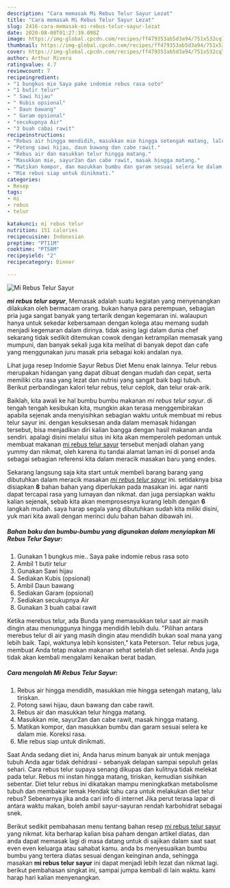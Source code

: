 ```yaml
---
description: "Cara memasak Mi Rebus Telur Sayur Lezat"
title: "Cara memasak Mi Rebus Telur Sayur Lezat"
slug: 2416-cara-memasak-mi-rebus-telur-sayur-lezat
date: 2020-08-08T01:27:39.098Z
image: https://img-global.cpcdn.com/recipes/ff479353ab5d3a94/751x532cq70/mi-rebus-telur-sayur-foto-resep-utama.jpg
thumbnail: https://img-global.cpcdn.com/recipes/ff479353ab5d3a94/751x532cq70/mi-rebus-telur-sayur-foto-resep-utama.jpg
cover: https://img-global.cpcdn.com/recipes/ff479353ab5d3a94/751x532cq70/mi-rebus-telur-sayur-foto-resep-utama.jpg
author: Arthur Rivera
ratingvalue: 4.7
reviewcount: 7
recipeingredient:
- "1 bungkus mie Saya pake indomie rebus rasa soto"
- "1 butir telur"
- " Sawi hijau"
- " Kubis opsional"
- " Daun bawang"
- " Garam opsional"
- "secukupnya Air"
- "3 buah cabai rawit"
recipeinstructions:
- "Rebus air hingga mendidih, masukkan mie hingga setengah matang, lalu tiriskan."
- "Potong sawi hijau, daun bawang dan cabe rawit."
- "Rebus air dan masukkan telur hingga matang."
- "Masukkan mie, sayur2an dan cabe rawit, masak hingga matang."
- "Matikan kompor, dan masukkan bumbu dan garam sesuai selera ke dalam mie. Koreksi rasa."
- "Mie rebus siap untuk dinikmati."
categories:
- Resep
tags:
- mi
- rebus
- telur

katakunci: mi rebus telur 
nutrition: 151 calories
recipecuisine: Indonesian
preptime: "PT11M"
cooktime: "PT58M"
recipeyield: "2"
recipecategory: Dinner

---
```



![Mi Rebus Telur Sayur](https://img-global.cpcdn.com/recipes/ff479353ab5d3a94/751x532cq70/mi-rebus-telur-sayur-foto-resep-utama.jpg)

<b><i>mi rebus telur sayur</i></b>, Memasak adalah suatu kegiatan yang menyenangkan dilakukan oleh bermacam orang. bukan hanya para perempuan, sebagian pria juga sangat banyak yang tertarik dengan kegemaran ini. walaupun hanya untuk sekedar kebersamaan dengan kolega atau memang sudah menjadi kegemaran dalam dirinya. tidak asing lagi dalam dunia chef sekarang tidak sedikit ditemukan cowok dengan ketrampilan memasak yang mumpuni, dan banyak sekali juga kita melihat di banyak depot dan cafe yang menggunakan juru masak pria sebagai koki andalan nya.

Lihat juga resep Indomie Sayur Rebus Diet Menu enak lainnya. Telur rebus merupakan hidangan yang dapat dibuat dengan mudah dan cepat, serta memiliki cita rasa yang lezat dan nutrisi yang sangat baik bagi tubuh. Berikut perbandingan kalori telur rebus, telur ceplok, dan telur orak-arik.

Baiklah, kita awali ke hal bumbu bumbu makanan <i>mi rebus telur sayur</i>. di tengah tengah kesibukan kita, mungkin akan terasa menggembirakan apabila sejenak anda menyisihkan sebagian waktu untuk membuat mi rebus telur sayur ini. dengan kesuksesan anda dalam memasak hidangan tersebut, bisa menjadikan diri kalian bangga dengan hasil makanan anda sendiri. apalagi disini melalui situs ini kita akan memperoleh pedoman untuk membuat makanan <u>mi rebus telur sayur</u> tersebut menjadi olahan yang yummy dan nikmat, oleh karena itu tandai alamat laman ini di ponsel anda sebagai sebagian referensi kita dalam meracik masakan baru yang endes.


Sekarang langsung saja kita start untuk membeli barang barang yang dibutuhkan dalam meracik masakan <u><i>mi rebus telur sayur</i></u> ini. setidaknya bisa disiapkan <b>8</b> bahan bahan yang diperlukan pada masakan ini. agar nanti dapat tercapai rasa yang lumayan dan nikmat. dan juga persiapkan waktu kalian sejenak, sebab kita akan memprosesnya kurang lebih dengan <b>6</b> langkah mudah. saya harap segala yang dibutuhkan sudah kita miliki disini, yuk mari kita awali dengan merinci dulu bahan bahan dibawah ini.

<!--inarticleads1-->

##### Bahan baku dan bumbu-bumbu yang digunakan dalam menyiapkan Mi Rebus Telur Sayur:

1. Gunakan 1 bungkus mie.. Saya pake indomie rebus rasa soto
1. Ambil 1 butir telur
1. Gunakan  Sawi hijau
1. Sediakan  Kubis (opsional)
1. Ambil  Daun bawang
1. Sediakan  Garam (opsional)
1. Sediakan secukupnya Air
1. Gunakan 3 buah cabai rawit


Ketika merebus telur, ada Bunda yang memasukkan telur saat air masih dingin atau menunggunya hingga mendidih lebih dulu. &#34;Pilihan antara merebus telur di air yang masih dingin atau mendidih bukan soal mana yang lebih baik. Tapi, waktunya lebih konsisten,&#34; kata Peterson. Telur rebus juga, membuat Anda tetap makan makanan sehat setelah diet selesai. Anda juga tidak akan kembali mengalami kenaikan berat badan. 

<!--inarticleads2-->

##### Cara mengolah Mi Rebus Telur Sayur:

1. Rebus air hingga mendidih, masukkan mie hingga setengah matang, lalu tiriskan.
1. Potong sawi hijau, daun bawang dan cabe rawit.
1. Rebus air dan masukkan telur hingga matang.
1. Masukkan mie, sayur2an dan cabe rawit, masak hingga matang.
1. Matikan kompor, dan masukkan bumbu dan garam sesuai selera ke dalam mie. Koreksi rasa.
1. Mie rebus siap untuk dinikmati.


Saat Anda sedang diet ini, Anda harus minum banyak air untuk menjaga tubuh Anda agar tidak dehidrasi - sebanyak delapan sampai sepuluh gelas sehari. Cara rebus telur supaya senang dikupas dan kulitnya tidak melekat pada telur. Rebus mi instan hingga matang, tiriskan, kemudian sisihkan sebentar. Diet telur rebus ini dikatakan mampu meningkatkan metabolisme tubuh dan membakar lemak Hendak tahu cara untuk melakukan diet telur rebus? Sebenarnya jika anda cari info di internet Jika perut terasa lapar di antara waktu makan, boleh ambil sayur-sayuran rendah karbohidrat sebagai snek. 

Berikut sedikit pembahasan menu tentang bahan resep <u>mi rebus telur sayur</u> yang nikmat. kita berharap kalian bisa paham dengan artikel diatas, dan anda dapat memasak lagi di masa datang untuk di sajikan dalam saat saat even even keluarga atau sahabat kamu. anda bs menyesuaikan bumbu bumbu yang tertera diatas sesuai dengan keinginan anda, sehingga masakan <b>mi rebus telur sayur</b> ini dapat menjadi lebih lezat dan nikmat lagi. berikut pembahasan singkat ini, sampai jumpa kembali di lain waktu. kami harap hari kalian menyenangkan.
